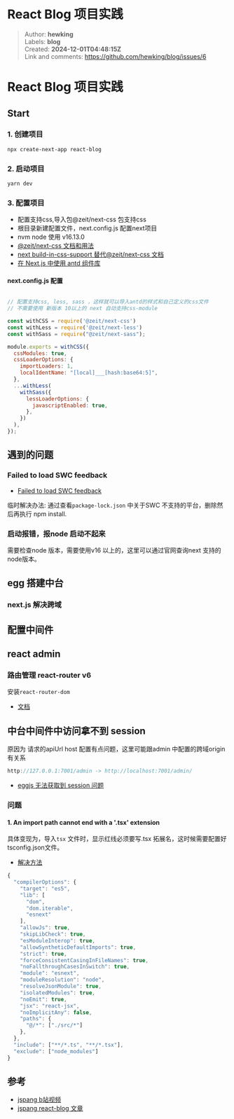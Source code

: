 # React Blog 项目实践

> Author: **hewking**  
> Labels: **blog**  
> Created: **2024-12-01T04:48:15Z**  
> Link and comments: <https://github.com/hewking/blog/issues/6>  


# React Blog 项目实践

## Start

### 1. 创建项目

``` sh
npx create-next-app react-blog
```

### 2. 启动项目

``` sh
yarn dev
```

### 3. 配置项目

- 配置支持css,导入包@zeit/next-css 包支持css
- 根目录新建配置文件，next.config.js 配置next项目
- nvm node 使用 v16.13.0
- [@zeit/next-css 文档和用法](https://www.npmjs.com/package/@zeit/next-css)
- [next build-in-css-support 替代@zeit/next-css 文档](https://nextjs.org/docs/basic-features/built-in-css-support)
- [在 Next.js 中使用 antd 组件库](https://segmentfault.com/a/1190000038465613)

#### next.config.js 配置

``` js

// 配置支持css, less, sass ，这样就可以导入antd的样式和自己定义的css文件
// 不需要使用 新版本 10以上的 next 自动支持css-module

const withCSS = require('@zeit/next-css')
const withLess = require('@zeit/next-less')
const withSass = require("@zeit/next-sass");

module.exports = withCSS({
  cssModules: true,
  cssLoaderOptions: {
    importLoaders: 1,
    localIdentName: "[local]___[hash:base64:5]",
  },
  ...withLess(
    withSass({
      lessLoaderOptions: {
        javascriptEnabled: true,
      },
    })
  ),
});
```

## 遇到的问题

### Failed to load SWC feedback

 - [Failed to load SWC feedback](https://github.com/vercel/next.js/discussions/30468)

临时解决办法: 通过查看`package-lock.json` 中关于SWC 不支持的平台，删除然后再执行 npm install.

### 启动报错，报node 启动不起来

需要检查node 版本，需要使用v16 以上的，这里可以通过官网查询next 支持的node版本。

## egg 搭建中台

### next.js 解决跨域

## 配置中间件


## react admin

### 路由管理 react-router v6

安装`react-router-dom`

- [文档](https://v5.reactrouter.com/web/guides/quick-start)

## 中台中间件中访问拿不到 session

原因为 请求的apiUrl host 配置有点问题，这里可能跟admin 中配置的跨域origin有关系

``` js
http://127.0.0.1:7001/admin -> http://localhost:7001/admin/
```

- [eggjs 无法获取到 session 问题](https://juejin.cn/post/6901497515816779789)

### 问题

#### 1. An import path cannot end with a '.tsx' extension

具体变现为，导入`tsx` 文件时，显示红线必须要写.tsx 拓展名，这时候需要配置好tsconfig.json文件。

- [解决方法](https://stackoverflow.com/questions/67926317/an-import-path-cannot-end-with-a-tsx-extension)

```js
{
  "compilerOptions": {
    "target": "es5",
    "lib": [
      "dom",
      "dom.iterable",
      "esnext"
    ],
    "allowJs": true,
    "skipLibCheck": true,
    "esModuleInterop": true,
    "allowSyntheticDefaultImports": true,
    "strict": true,
    "forceConsistentCasingInFileNames": true,
    "noFallthroughCasesInSwitch": true,
    "module": "esnext",
    "moduleResolution": "node",
    "resolveJsonModule": true,
    "isolatedModules": true,
    "noEmit": true,
    "jsx": "react-jsx",
    "noImplicitAny": false,
    "paths": {
      "@/*": ["./src/*"]
    },
  },
  "include": ["**/*.ts", "**/*.tsx"],
  "exclude": ["node_modules"]
}
```


## 参考

- [jspang b站视频](https://www.bilibili.com/video/BV1CJ411377B?p=2&spm_id_from=pageDriver)
- [jspang react-blog 文章](https://jspang.com/article/52)
